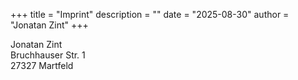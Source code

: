 +++
title = "Imprint"
description = ""
date = "2025-08-30"
author = "Jonatan Zint"
+++

Jonatan Zint  
Bruchhauser Str. 1  
27327 Martfeld
